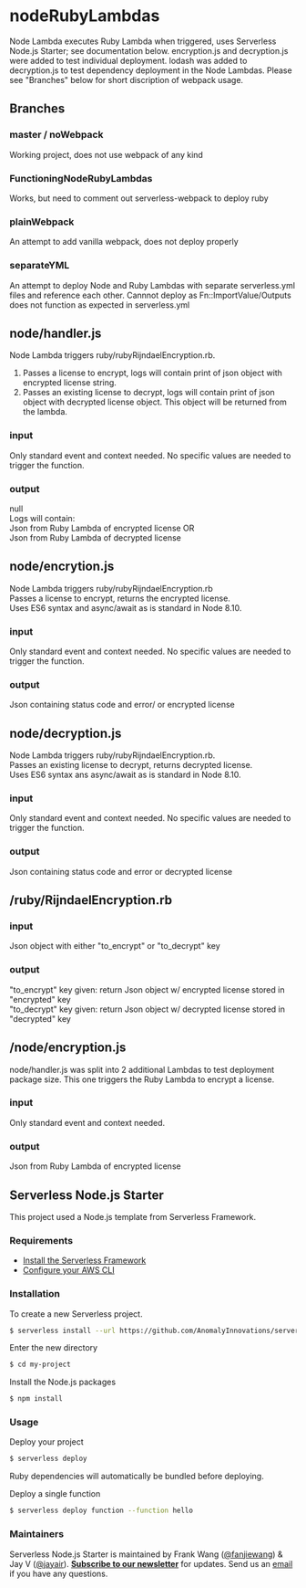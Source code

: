 # nodeRubyLambdas
Node Lambda executes Ruby Lambda when triggered, uses Serverless Node.js Starter; see documentation below.  encryption.js and decryption.js were added to test individual deployment.  lodash was added to decryption.js to test dependency deployment in the Node Lambdas. Please see "Branches" below for short discription of webpack usage.

## Branches
### master / noWebpack
Working project, does not use webpack of any kind
### FunctioningNodeRubyLambdas
Works, but need to comment out serverless-webpack to deploy ruby
### plainWebpack
An attempt to add vanilla webpack, does not deploy properly
### separateYML
An attempt to deploy Node and Ruby Lambdas with separate serverless.yml files and reference each other. Cannnot deploy as Fn::ImportValue/Outputs does not function as expected in serverless.yml

## node/handler.js
Node Lambda triggers ruby/rubyRijndaelEncryption.rb.    
1) Passes a license to encrypt, logs will contain print of json object with encrypted license string.   
2) Passes an existing license to decrypt, logs will contain print of json object with decrypted license object.  This object will be returned from the lambda.    

### input
Only standard event and context needed. No specific values are needed to trigger the function.

### output
null  
Logs will contain:  
Json from Ruby Lambda of encrypted license OR  
Json from Ruby Lambda of decrypted license

## node/encrytion.js
Node Lambda triggers ruby/rubyRijndaelEncryption.rb     
Passes a license to encrypt, returns the encrypted license.  
Uses ES6 syntax and async/await as is standard in Node 8.10.      

### input
Only standard event and context needed. No specific values are needed to trigger the function.

### output
Json containing status code and error/ or encrypted license

## node/decryption.js
Node Lambda triggers ruby/rubyRijndaelEncryption.rb.  
Passes an existing license to decrypt, returns decrypted license.  
Uses ES6 syntax ans async/await as is standard in Node 8.10.

### input
Only standard event and context needed. No specific values are needed to trigger the function.

### output  
Json containing status code and error or decrypted license

## /ruby/RijndaelEncryption.rb

### input
Json object with either "to_encrypt" or "to_decrypt" key

### output
"to_encrypt" key given: return Json object w/ encrypted license stored in "encrypted" key  
"to_decrypt" key given: return Json object w/ decrypted license stored in "decrypted" key

## /node/encryption.js
node/handler.js was split into 2 additional Lambdas to test deployment package size.  This one triggers the Ruby Lambda to encrypt a license.

### input
Only standard event and context needed.

### output
Json from Ruby Lambda of encrypted license





## Serverless Node.js Starter

This project used a Node.js template from Serverless Framework.

### Requirements

- [Install the Serverless Framework](https://serverless.com/framework/docs/providers/aws/guide/installation/)
- [Configure your AWS CLI](https://serverless.com/framework/docs/providers/aws/guide/credentials/)

### Installation

To create a new Serverless project.

``` bash
$ serverless install --url https://github.com/AnomalyInnovations/serverless-nodejs-starter --name my-project
```

Enter the new directory

``` bash
$ cd my-project
```

Install the Node.js packages

``` bash
$ npm install
```

### Usage

Deploy your project

``` bash
$ serverless deploy
```
Ruby dependencies will automatically be bundled before deploying.

Deploy a single function

``` bash
$ serverless deploy function --function hello
```


### Maintainers

Serverless Node.js Starter is maintained by Frank Wang ([@fanjiewang](https://twitter.com/fanjiewang)) & Jay V ([@jayair](https://twitter.com/jayair)). [**Subscribe to our newsletter**](http://eepurl.com/cEaBlf) for updates. Send us an [email](mailto:contact@anoma.ly) if you have any questions.
